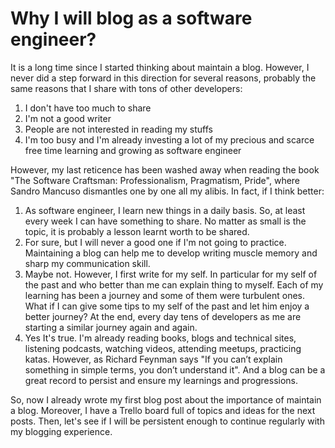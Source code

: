 # Why I will blog as a software engineer?

It is a long time since I started thinking about maintain a blog. However, I never did a step forward in this direction for several reasons, probably the same reasons that I share with tons of other developers: 

1. I don't have too much to share
2. I'm not a good writer
3. People are not interested in reading my stuffs
4. I'm too busy and I'm already investing a lot of my precious and scarce free time learning and growing as software engineer 

However, my last reticence has been washed away when reading the book "The Software Craftsman: Professionalism, Pragmatism, Pride", where Sandro Mancuso dismantles one by one all my alibis. In fact, if I think better:

1. As software engineer, I learn new things in a daily basis. So, at least every week I can have something to share. No matter as small is the topic, it is probably a lesson learnt worth to be shared.  
2. For sure, but I will never a good one if I'm not going to practice. Maintaining a blog can help me to develop writing muscle memory and sharp my communication skill.
3. Maybe not. However, I first write for my self. In particular for my self of the past and who better than me can explain thing to myself. Each of my learning has been a journey and some of them were turbulent ones. What if I can give some tips to my self of the past and let him enjoy a better journey? At the end, every day tens of developers as me are starting a similar journey again and again.
4. Yes It's true. I'm already reading books, blogs and technical sites, listening podcasts, watching videos, attending meetups, practicing katas. However, as Richard Feynman says "If you can’t explain something in simple terms, you don’t understand it". And a blog can be a great record to persist and ensure my learnings and progressions.

So, now I already wrote my first blog post about the importance of maintain a blog.  Moreover, I have a Trello board full of topics and ideas for the next posts. Then, let's see if I will be persistent enough to continue regularly with my blogging experience. 